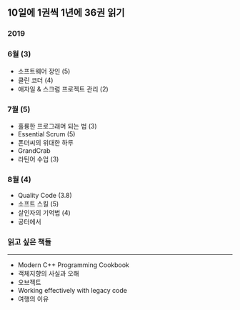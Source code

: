 ## 10일에 1권씩 1년에 36권 읽기

### 2019
### 6월 (3)
* 소프트웨어 장인 (5)
* 클린 코더 (4)
* 애자일 & 스크럼 프로젝트 관리 (2)

### 7월 (5)
* 훌륭한 프로그래머 되는 법 (3)
* Essential Scrum (5)
* 폰더씨의 위대한 하루
* GrandCrab
* 라틴어 수업 (3)

### 8월 (4)
* Quality Code (3.8)
* 소프트 스킬 (5)
* 살인자의 기억법 (4)
* 공터에서


### 읽고 싶은 책들
----------------------------------------------
* Modern C++ Programming Cookbook
* 객체지향의 사실과 오해
* 오브젝트
* Working effectively with legacy code
* 여행의 이유
